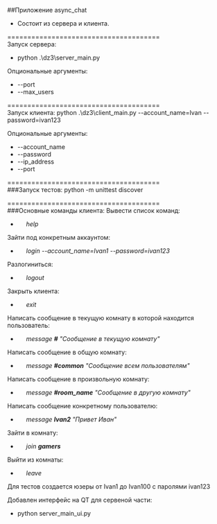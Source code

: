 ##Приложение async_chat
- Состоит из сервера и клиента.

======================================  
Запуск сервера:
- python .\dz3\server_main.py  

Опциональные аргументы: 
- --port
- --max_users

======================================  
Запуск клиента:
python .\dz3\client_main.py --account_name=Ivan --password=ivan123

Опциональные аргументы: 
- --account_name
- --password
- --ip_address
- --port

======================================  
###Запуск тестов:
python -m unittest discover

======================================  
###Основные команды клиента:
Вывести список команд:
- $~~~~~$*help*

Зайти под конкретным аккаунтом:
- $~~~~~$*login --account_name=Ivan1 --password=ivan123*

Разлогиниться:
- $~~~~~$*logout*

Закрыть клиента:
- $~~~~~$*exit*

Написать сообщение в текущую комнату в которой находится пользователь:
- $~~~~~$*message **#** "Сообщение в текущую комнату"*

Написать сообщение в общую комнату:
- $~~~~~$*message **#common** "Сообщение всем пользователям"*

Написать сообщение в произвольную комнату:
- $~~~~~$*message **#room_name** "Сообщение в другую комнату"*

Написать сообщение конкретному пользователю:
- $~~~~~$*message **Ivan2** "Привет Иван"*

Зайти в комнату:
- $~~~~~$*join **gamers***

Выйти из комнаты:
- $~~~~~$*leave*

Для тестов создается юзеры от Ivan1 до Ivan100 с паролями ivan123  

Добавлен интерфейс на QT для сервеной части:
- python server_main_ui.py